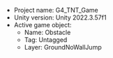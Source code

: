 <!-- UNITY CODE ASSIST INSTRUCTIONS START -->
- Project name: G4_TNT_Game
- Unity version: Unity 2022.3.57f1
- Active game object:
  - Name: Obstacle
  - Tag: Untagged
  - Layer: GroundNoWallJump
<!-- UNITY CODE ASSIST INSTRUCTIONS END -->